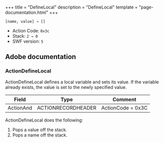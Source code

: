 +++
title = "DefineLocal"
description = "DefineLocal"
template = "page-documentation.html"
+++

```
[name, value] → []
```

- Action Code: `0x3c`
- Stack: `2 → 0`
- SWF version: `5`

## Adobe documentation

### ActionDefineLocal

ActionDefineLocal defines a local variable and sets its value. If the variable already exists, the value is set to the
newly specified value.

| Field           | Type               | Comment           |
|-----------------|--------------------|-------------------|
| ActionAnd       | ACTIONRECORDHEADER | ActionCode = 0x3C |

ActionDefineLocal does the following:
1. Pops a value off the stack.
2. Pops a name off the stack.
